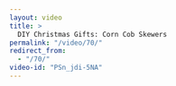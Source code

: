 ```yaml
---
layout: video
title: >
  DIY Christmas Gifts: Corn Cob Skewers
permalink: "/video/70/"
redirect_from:
  - "/70/"
video-id: "PSn_jdi-5NA"
---
```

